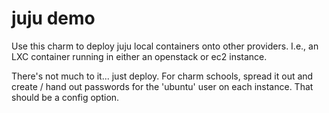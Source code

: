 
# juju demo

Use this charm to deploy juju local containers onto other providers.
I.e., an LXC container running in either an openstack or ec2 instance.

There's not much to it... just deploy.
For charm schools, spread it out and create / hand out passwords
for the 'ubuntu' user on each instance.
That should be a config option.
